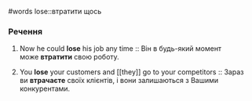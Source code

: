 #words 
lose::втратити щось
<!--SR:!2022-11-13,3,250-->
### Речення
1. Now he could **lose** his job any time :: Він в будь-який момент може **втратити** свою роботу.
<!--SR:!2022-11-13,3,250-->
2. You **lose** your customers and [[they]] go to your competitors :: Зараз ви **втрачаєте** своїх клієнтів, і вони залишаються з Вашими конкурентами.
<!--SR:!2022-11-13,3,250-->

